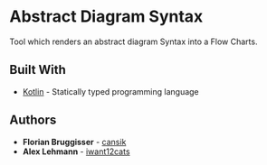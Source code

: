 # Abstract Diagram Syntax

Tool which renders an abstract diagram Syntax into a Flow Charts.

## Built With

* [Kotlin](https://kotlinlang.org/) - Statically typed programming language

## Authors

* **Florian Bruggisser** - [cansik](https://github.com/cansik/)
* **Alex Lehmann** - [iwant12cats](https://github.com/iwant12cats)
